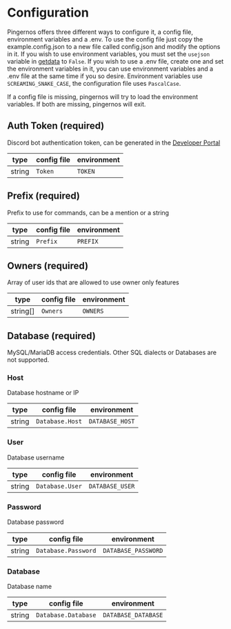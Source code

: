# Configuration
Pingernos offers three different ways to configure it, a config file, environment variables and a .env.
To use the config file just copy the example.config.json to a new file called config.json and modify the options in it.
If you wish to use environment variables, you must set the `usejson` variable in [getdata](./utils/data/getdata.py) to `False`.
If you wish to use a .env file, create one and set the environment variables in it, you can use environment variables and a .env file at the same time if you so desire.
Environment variables use `SCREAMING_SNAKE_CASE`, the configuration file uses `PascalCase`.

If a config file is missing, pingernos will try to load the environment variables. If both are missing, pingernos will exit.

## Auth Token (required)
Discord bot authentication token, can be generated in the [Developer Portal](https://discord.com/developers/applications/)

| type   | config file | environment         |
|--------|-------------|---------------------|
| string | `Token` | `TOKEN` |

## Prefix (required)
Prefix to use for commands, can be a mention or a string

| type   | config file | environment         |
|--------|-------------|---------------------|
| string | `Prefix` | `PREFIX` |

## Owners (required)
Array of user ids that are allowed to use owner only features

| type     | config file        | environment                |
|----------|--------------------|----------------------------|
| string[] | `Owners` | `OWNERS` |

## Database (required)
MySQL/MariaDB access credentials. Other SQL dialects or Databases are not supported.

### Host
Database hostname or IP

| type   | config file     | environment            |
|--------|-----------------|------------------------|
| string | `Database.Host` | `DATABASE_HOST` |

### User
Database username

| type   | config file     | environment            |
|--------|-----------------|------------------------|
| string | `Database.User` | `DATABASE_USER` |

### Password
Database password

| type   | config file         | environment                |
|--------|---------------------|----------------------------|
| string | `Database.Password` | `DATABASE_PASSWORD` |

### Database
Database name

| type   | config file         | environment                |
|--------|---------------------|----------------------------|
| string | `Database.Database` | `DATABASE_DATABASE` |
